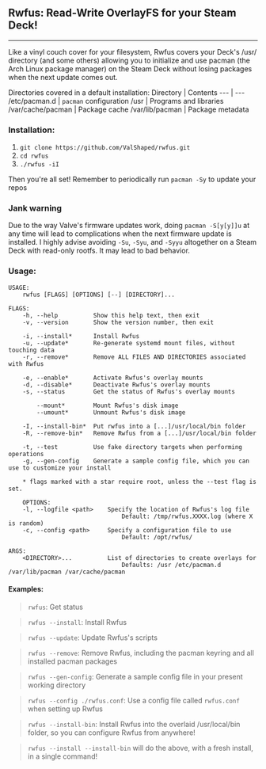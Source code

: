 ## Rwfus: Read-Write OverlayFS for your Steam Deck!
---

Like a vinyl couch cover for your filesystem, Rwfus covers your Deck's /usr/ directory (and some others) allowing you to initialize and use pacman (the Arch Linux package manager) on the Steam Deck without losing packages when the next update comes out.

Directories covered in a default installation:
Directory         | Contents
---               | ---
/etc/pacman.d     | `pacman` configuration
/usr              | Programs and libraries
/var/cache/pacman | Package cache
/var/lib/pacman   | Package metadata


### Installation:

1. `git clone https://github.com/ValShaped/rwfus.git`
2. `cd rwfus`
3. `./rwfus -iI`

Then you're all set! Remember to periodically run `pacman -Sy` to update your repos

### Jank warning

Due to the way Valve's firmware updates work, doing `pacman -S[y[y]]u` at any time will lead to complications when the next firmware update is installed. I highly advise avoiding `-Su`, `-Syu`, and `-Syyu` altogether on a Steam Deck with read-only rootfs. It may lead to bad behavior.

### Usage:

```
USAGE:
    rwfus [FLAGS] [OPTIONS] [--] [DIRECTORY]...

FLAGS:
    -h, --help          Show this help text, then exit
    -v, --version       Show the version number, then exit

    -i, --install*      Install Rwfus
    -u, --update*       Re-generate systemd mount files, without touching data
    -r, --remove*       Remove ALL FILES AND DIRECTORIES associated with Rwfus

    -e, --enable*       Activate Rwfus's overlay mounts
    -d, --disable*      Deactivate Rwfus's overlay mounts
    -s, --status        Get the status of Rwfus's overlay mounts

        --mount*        Mount Rwfus's disk image
        --umount*       Unmount Rwfus's disk image

    -I, --install-bin*  Put rwfus into a [...]/usr/local/bin folder
    -R, --remove-bin*   Remove Rwfus from a [...]/usr/local/bin folder

    -t, --test          Use fake directory targets when performing operations
    -g, --gen-config    Generate a sample config file, which you can use to customize your install

    * flags marked with a star require root, unless the --test flag is set.

    OPTIONS:
    -l, --logfile <path>    Specify the location of Rwfus's log file
                                Default: /tmp/rwfus.XXXX.log (where X is random)
    -c, --config <path>     Specify a configuration file to use
                                Default: /opt/rwfus/

ARGS:
    <DIRECTORY>...          List of directories to create overlays for
                                Defaults: /usr /etc/pacman.d /var/lib/pacman /var/cache/pacman
```

#### Examples:

> `rwfus`: Get status

> `rwfus --install`: Install Rwfus

> `rwfus --update`: Update Rwfus's scripts

> `rwfus --remove`: Remove Rwfus, including the pacman keyring and all installed pacman packages

> `rwfus --gen-config`: Generate a sample config file in your present working directory

> `rwfus --config ./rwfus.conf`: Use a config file called `rwfus.conf` when setting up Rwfus

> `rwfus --install-bin`: Install Rwfus into the overlaid /usr/local/bin folder, so you can configure Rwfus from anywhere!

> `rwfus --install --install-bin` will do the above, with a fresh install, in a single command!

